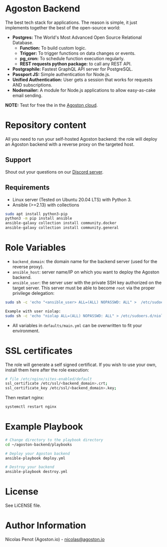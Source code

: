 # Agoston Backend

The best tech stack for applications.
The reason is simple, it just implements together the best of the open-source world:

- **Postgres:** The World's Most Advanced Open Source Relational Database.
  - **Function:** To build custom logic.
  - **Trigger:** To trigger functions on data changes or events.
  - **pg_cron:** To schedule function execution regularly.
  - **REST requests python package:** to call any REST API.
- **Postgraphile:** Fastest GraphQL API server for PostgreSQL.
- **Passport JS:** Simple authentication for Node.js.
- **Unified Authentication:** User gets a session that works for requests AND subscriptions.
- **Nodemailer:** A module for Node.js applications to allow easy-as-cake email sending.

**NOTE:** Test for free the in the [Agoston cloud](https://agoston.io).

# Repository content

All you need to run your self-hosted Agoston backend: the role
will deploy an Agoston backend with a reverse proxy on the targeted host.

## Support

Shout out your questions on our [Discord server](https://discord.com/channels/1027572174468415620/1027572175139504191).

## Requirements

- Linux server (Tested on Ubuntu 20.04 LTS) with Python 3.
- Ansible (>=2.13) with collections

```bash
sudo apt install python3-pip
python3 -m pip install ansible
ansible-galaxy collection install community.docker
ansible-galaxy collection install community.general
```

# Role Variables

- `backend_domain`: the domain name for the backend server (used for the reverse proxy).
- `ansible_host`: server name/IP on which you want to deploy the Agoston backend.
- `ansible_user`: the server user with the private SSH key authorized on the target server.
This server must be able to become `root` via the proper privilege delegation:

```bash
sudo sh -c 'echo "<ansible_user> ALL=(ALL) NOPASSWD: ALL" >  /etc/sudoers.d/<ansible_user>'

Example with user niolap:
sudo sh -c 'echo "niolap ALL=(ALL) NOPASSWD: ALL" > /etc/sudoers.d/niolap'
```
- All variables in `defaults/main.yml` can be overwritten to fit your environment.

# SSL certificates

The role will generate a self signed certificat. If you wish to use your own,
install them here after the role execution:

```bash
# file /etc/nginx/sites-enabled/default
ssl_certificate /etc/ssl/<backend_domain>.crt;
ssl_certificate_key /etc/ssl/<backend_domain>.key;
```

Then restart nginx:

```bash
systemctl restart nginx
```

# Example Playbook

```bash
# Change directory to the playbook directory
cd ~/agoston-backend/playbooks

# Deploy your Agoston backend
ansible-playbook deploy.yml

# Destroy your backend
ansible-playbook destroy.yml
```

# License

See LiCENSE file.

# Author Information

Nicolas Penot (Agoston.io) - nicolas@agoston.io

